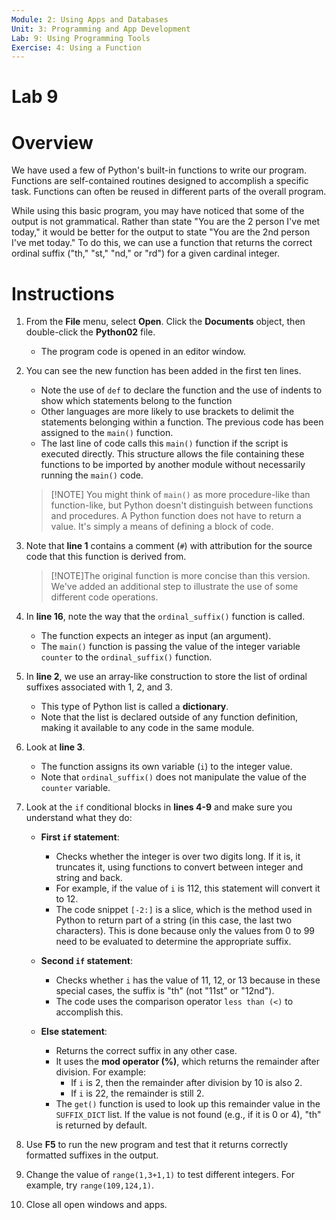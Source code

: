 ```yaml
---
Module: 2: Using Apps and Databases
Unit: 3: Programming and App Development
Lab: 9: Using Programming Tools
Exercise: 4: Using a Function
---
```


# Lab 9

# Overview

We have used a few of Python's built-in functions to write our program. Functions are self-contained routines designed to accomplish a specific task. Functions can often be reused in different parts of the overall program.

While using this basic program, you may have noticed that some of the output is not grammatical. Rather than state "You are the 2 person I've met today," it would be better for the output to state "You are the 2nd person I've met today." To do this, we can use a function that returns the correct ordinal suffix ("th," "st," "nd," or "rd") for a given cardinal integer.

# Instructions

1. From the **File** menu, select **Open**. Click the **Documents** object, then double-click the **Python02** file.
   - The program code is opened in an editor window.

2. You can see the new function has been added in the first ten lines.
    - Note the use of `def` to declare the function and the use of indents to show which statements belong to the function
    - Other languages are more likely to use brackets to delimit the statements belonging within a function.
    The previous code has been assigned to the `main()` function.
    - The last line of code calls this `main()` function if the script is executed directly. This structure allows the file containing these functions to be imported by another module without necessarily running the `main()` code.

    > [!NOTE] You might think of `main()` as more procedure-like than function-like, but Python doesn't distinguish between functions and procedures. A Python function does not have to return a value. It's simply a means of defining a block of code.

3. Note that **line 1** contains a comment (`#`) with attribution for the source code that this function is derived from.

    >[!NOTE]The original function is more concise than this version. We've added an additional step to illustrate the use of some different code operations.

4. In **line 16**, note the way that the `ordinal_suffix()` function is called.
   - The function expects an integer as input (an argument).
   - The `main()` function is passing the value of the integer variable `counter` to the `ordinal_suffix()` function.

5. In **line 2**, we use an array-like construction to store the list of ordinal suffixes associated with 1, 2, and 3.
   - This type of Python list is called a **dictionary**.
   - Note that the list is declared outside of any function definition, making it available to any code in the same module.

6. Look at **line 3**.
   - The function assigns its own variable (`i`) to the integer value.
   - Note that `ordinal_suffix()` does not manipulate the value of the `counter` variable.

7. Look at the `if` conditional blocks in **lines 4-9** and make sure you understand what they do:

   - **First `if` statement**:
     - Checks whether the integer is over two digits long. If it is, it truncates it, using functions to convert between integer and string and back.
     - For example, if the value of `i` is 112, this statement will convert it to 12.
     - The code snippet `[-2:]` is a slice, which is the method used in Python to return part of a string (in this case, the last two characters). This is done because only the values from 0 to 99 need to be evaluated to determine the appropriate suffix.

   - **Second `if` statement**:
     - Checks whether `i` has the value of 11, 12, or 13 because in these special cases, the suffix is "th" (not "11st" or "12nd").
     - The code uses the comparison operator `less than (<)` to accomplish this.

   - **Else statement**:
     - Returns the correct suffix in any other case.
     - It uses the **mod operator (%)**, which returns the remainder after division. For example:
       - If `i` is 2, then the remainder after division by 10 is also 2.
       - If `i` is 22, the remainder is still 2.
     - The `get()` function is used to look up this remainder value in the `SUFFIX_DICT` list. If the value is not found (e.g., if it is 0 or 4), "th" is returned by default.

8. Use **F5** to run the new program and test that it returns correctly formatted suffixes in the output.

9. Change the value of `range(1,3+1,1)` to test different integers. For example, try `range(109,124,1)`.

10. Close all open windows and apps.
